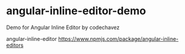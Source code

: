 # angular-inline-editor-demo
Demo for Angular Inline Editor by codechavez


angular-inline-editor
https://www.npmjs.com/package/angular-inline-editors
